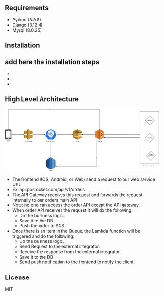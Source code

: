 ## Requirements
- Python (3.9.5)
- Django (3.12.4)
- Mysql (8.0.25)
## Installation
add here the installation steps
- 
- 
- 
-
## High Level Architecture
![](Docs/high-level.png)
- The frontend (IOS, Android, or Web) send a request to our web service URL
- Ex: api.posrocket.com/api/v1/orders
- The API Gateway receives this request and forwards the request internally to our orders main API
- Note: no one can access the order API except the API gateway.
- When order API receives the request it will do the following:
   - Do the business logic.
   - Save it to the DB.
   - Push the order to SQS.
- Once there is an item in the Queue, the Lambda function will be triggered and do the following:
  - Do the business logic.
  - Send Request to the external integrator.
  - Receive the response from the external integrator.
  - Save it to the DB
  - Send push notification to the frontend to notify the client.
## License
MIT